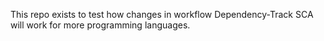 This repo exists to test how changes in workflow Dependency-Track SCA will work for more programming languages.
